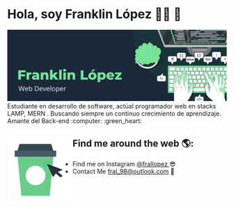 # Hola, soy Franklin López 👋🏾 :tiger:

<img src="https://raw.githubusercontent.com/franjoro/franjoro/master/banner.png" alt="banner that says Monica Powell - software engineer, content creator and community organizer alongside a cartoon illustration of Monica">
Estudiante en desarrollo de software, actúal programador web en stacks  LAMP, MERN . Buscando siempre un continuo crecimiento de aprendizaje. Amante del Back-end :computer: :green_heart:

## Find me around the web 🌎: <a href="https://github.com/franjoro"><img align="left" width="150" height="150" src="https://github.com/franjoro/franjoro/blob/main/vaso.png"></a>
- Find me on Instagram <a href="https://www.instagram.com/frallopez/"> @frallopez </a> :sunglasses:
- Contact Me fral_98@outlook.com 🏓
